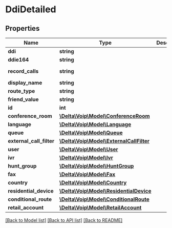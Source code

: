 # DdiDetailed

## Properties
Name | Type | Description | Notes
------------ | ------------- | ------------- | -------------
**ddi** | **string** |  | [optional] 
**ddie164** | **string** |  | [optional] 
**record_calls** | **string** |  | [default to 'none']
**display_name** | **string** |  | [optional] 
**route_type** | **string** |  | [optional] 
**friend_value** | **string** |  | [optional] 
**id** | **int** |  | [optional] 
**conference_room** | [**\Delta\Voip\Model\ConferenceRoom**](ConferenceRoom.md) |  | [optional] 
**language** | [**\Delta\Voip\Model\Language**](Language.md) |  | [optional] 
**queue** | [**\Delta\Voip\Model\Queue**](Queue.md) |  | [optional] 
**external_call_filter** | [**\Delta\Voip\Model\ExternalCallFilter**](ExternalCallFilter.md) |  | [optional] 
**user** | [**\Delta\Voip\Model\User**](User.md) |  | [optional] 
**ivr** | [**\Delta\Voip\Model\Ivr**](Ivr.md) |  | [optional] 
**hunt_group** | [**\Delta\Voip\Model\HuntGroup**](HuntGroup.md) |  | [optional] 
**fax** | [**\Delta\Voip\Model\Fax**](Fax.md) |  | [optional] 
**country** | [**\Delta\Voip\Model\Country**](Country.md) |  | [optional] 
**residential_device** | [**\Delta\Voip\Model\ResidentialDevice**](ResidentialDevice.md) |  | [optional] 
**conditional_route** | [**\Delta\Voip\Model\ConditionalRoute**](ConditionalRoute.md) |  | [optional] 
**retail_account** | [**\Delta\Voip\Model\RetailAccount**](RetailAccount.md) |  | [optional] 

[[Back to Model list]](../README.md#documentation-for-models) [[Back to API list]](../README.md#documentation-for-api-endpoints) [[Back to README]](../README.md)


